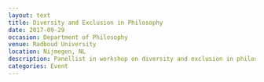 ```yaml
---
layout: text
title: Diversity and Exclusion in Philosophy
date: 2017-09-29
occasion: Department of Philosophy
venue: Radboud University
location: Nijmegen, NL
description: Panellist in workshop on diversity and exclusion in philosophy.
categories: Event
---
```



